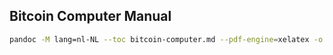 Bitcoin Computer Manual
--------

```sh
pandoc -M lang=nl-NL --toc bitcoin-computer.md --pdf-engine=xelatex -o handleiding.pdf
```
